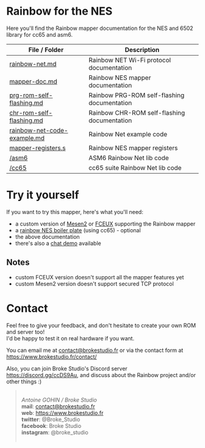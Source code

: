 # Rainbow for the NES

Here you'll find the Rainbow mapper documentation for the NES and 6502 library for cc65 and asm6.

| File / Folder                                              | Description                                 |
| ---------------------------------------------------------- | ------------------------------------------- |
| [rainbow-net.md](../rainbow-net.md)                        | Rainbow NET Wi-Fi protocol documentation    |
| [mapper-doc.md](mapper-doc.md)                             | Rainbow NES mapper documentation            |
| [prg-rom-self-flashing.md](prg-rom-self-flashing.md)       | Rainbow PRG-ROM self-flashing documentation |
| [chr-rom-self-flashing.md](chr-rom-self-flashing.md)       | Rainbow CHR-ROM self-flashing documentation |
| [rainbow-net-code-example.md](rainbow-net-code-example.md) | Rainbow Net example code                    |
| [mapper-registers.s](mapper-registers.s)                   | Rainbow NES mapper registers                |
| [/asm6](./asm6)                                            | ASM6 Rainbow Net lib code                   |
| [/cc65](./cc65)                                            | cc65 suite Rainbow Net lib code             |

# Try it yourself

If you want to try this mapper, here's what you'll need:

- a custom version of [Mesen2](https://brokestudio.fr/rainbow/emulators/mesen) or [FCEUX](https://brokestudio.fr/rainbow/emulators/fceux) supporting the Rainbow mapper
- a [rainbow NES boiler plate](https://github.com/BrokeStudio/rainbow-nes-boiler-plate) (using cc65) - optional
- the above documentation
- there's also a [chat demo](https://github.com/BrokeStudio/rainbow-chat) available

## Notes

- custom FCEUX version doesn't support all the mapper features yet
- custom Mesen2 version doesn't support secured TCP protocol

# Contact

Feel free to give your feedback, and don't hesitate to create your own ROM and server too!  
I'd be happy to test it on real hardware if you want.

You can email me at contact@brokestudio.fr or via the contact form at https://www.brokestudio.fr/contact/

Also, you can join Broke Studio's Discord server https://discord.gg/ccDS9Au, and discuss about the Rainbow project and/or other things :)

> &nbsp;  
> _Antoine GOHIN / Broke Studio_  
> **mail**: contact@brokestudio.fr  
> **web**: https://www.brokestudio.fr  
> **twitter**: @Broke_Studio  
> **facebook**: Broke Studio  
> **instagram**: @broke_studio  
> &nbsp;

